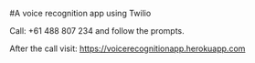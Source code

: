 #A voice recognition app using Twilio

Call: +61 488 807 234 and follow the prompts.

After the call visit: https://voicerecognitionapp.herokuapp.com
